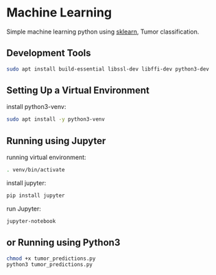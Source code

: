 # Machine Learning

Simple machine learning python using [sklearn](https://scikit-learn.org/stable/), Tumor classification.

## Development Tools

```bash
sudo apt install build-essential libssl-dev libffi-dev python3-dev
```

## Setting Up a Virtual Environment

install python3-venv:

```bash
sudo apt install -y python3-venv
```

## Running using Jupyter

running virtual environment:

```bash
. venv/bin/activate
```

install jupyter:

```bash
pip install jupyter
```

run Jupyter:

```bash
jupyter-notebook
```

## or Running using Python3

```bash
chmod +x tumor_predictions.py
python3 tumor_predictions.py
```

